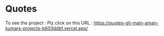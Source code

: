 # Quotes

To see the project :
Plz click on this URL : https://quotes-git-main-aman-kumars-projects-b603ddbf.vercel.app/
